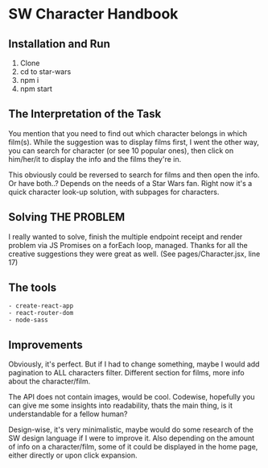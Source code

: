 # SW Character Handbook

## Installation and Run

1. Clone
2. cd to star-wars
3. npm i
4. npm start

## The Interpretation of the Task

You mention that you need to find out which character belongs in which film(s). While the suggestion was to display films first, I went the other way, you can search for character (or see 10 popular ones), then click on him/her/it to display the info and the films they're in.

This obviously could be reversed to search for films and then open the info. Or have both..? Depends on the needs of a Star Wars fan. Right now it's a quick character look-up solution, with subpages for characters.

## Solving THE PROBLEM

I really wanted to solve, finish the multiple endpoint receipt and render problem via JS Promises on a forEach loop, managed. Thanks for all the creative suggestions they were great as well. (See pages/Character.jsx, line 17)

## The tools

    - create-react-app
    - react-router-dom
    - node-sass

## Improvements

Obviously, it's perfect. But if I had to change something, maybe I would add pagination to ALL characters filter. Different section for films, more info about the character/film.

The API does not contain images, would be cool. Codewise, hopefully you can give me some insights into readability, thats the main thing, is it understandable for a fellow human?

Design-wise, it's very minimalistic, maybe would do some research of the SW design language if I were to improve it. Also depending on the amount of info on a character/film, some of it could be displayed in the home page, either directly or upon click expansion.
